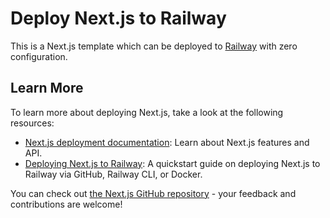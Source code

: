 # Deploy Next.js to Railway

This is a Next.js template which can be deployed to [Railway](https://railway.app) with zero configuration.

## Learn More

To learn more about deploying Next.js, take a look at the following resources:

- [Next.js deployment documentation](https://nextjs.org/docs): Learn about Next.js features and API.
- [Deploying Next.js to Railway](https://docs.railway.app/quick-start): A quickstart guide on deploying Next.js to Railway via GitHub, Railway CLI, or Docker.

You can check out [the Next.js GitHub repository](https://github.com/vercel/next.js) - your feedback and contributions are welcome!
